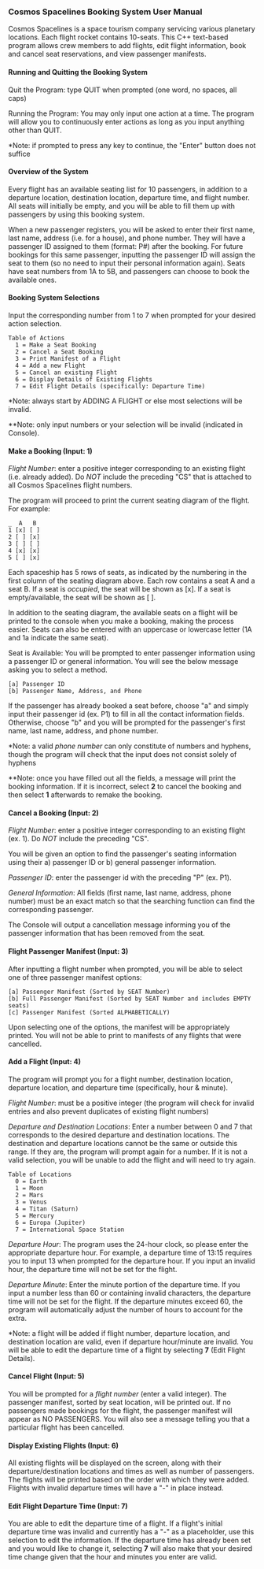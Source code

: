 ### Cosmos Spacelines Booking System User Manual

Cosmos Spacelines is a space tourism company servicing various planetary locations. Each flight rocket contains 10-seats. This C++ text-based program allows crew members to add flights, edit flight information, book and cancel seat reservations, and view passenger manifests.

#### Running and Quitting the Booking System
Quit the Program: type QUIT when prompted (one word, no spaces, all caps) 

Running the Program: You may only input one action at a time. The program will allow you to continuously enter actions as long as you input anything other than QUIT.

*Note: if prompted to press any key to continue, the "Enter" button does not suffice

#### Overview of the System

Every flight has an available seating list for 10 passengers, in addition to a departure location, destination location, departure time, and flight number. All seats will initially be empty, and you will be able to fill them up with passengers by using this booking system.

When a new passenger registers, you will be asked to enter their first name, last name, address (i.e. for a house), and phone number. They will have a passenger ID assigned to them (format: P#) after the booking. For future bookings for this same passenger, inputting the passenger ID will assign the seat to them (so no need to input their personal information again). Seats have seat numbers from 1A to 5B, and passengers can choose to book the available ones. 

#### Booking System Selections
Input the corresponding number from 1 to 7 when prompted for your desired action selection. 

    Table of Actions
      1 = Make a Seat Booking
      2 = Cancel a Seat Booking
      3 = Print Manifest of a Flight 
      4 = Add a new Flight
      5 = Cancel an existing Flight 
      6 = Display Details of Existing Flights
      7 = Edit Flight Details (specifically: Departure Time)

*Note: always start by ADDING A FLIGHT or else most selections will be invalid.

**Note: only input numbers or your selection will be invalid (indicated in Console). 


#### Make a Booking (Input: 1)

*Flight Number*: enter a positive integer corresponding to an existing flight (i.e. already added). Do *NOT* include the preceding "CS" that is attached to all Cosmos Spacelines flight numbers.

The program will proceed to print the current seating diagram of the flight. For example:

    _  A   B
    1 [x] [ ]
    2 [ ] [x]
    3 [ ] [ ]
    4 [x] [x]
    5 [ ] [x]
Each spaceship has 5 rows of seats, as indicated by the numbering in the first column of the seating diagram above. Each row contains a seat A and a seat B. If a seat is *occupied*, the seat will be shown as [x]. If a seat is empty/available, the seat will be shown as [ ]. 

In addition to the seating diagram, the available seats on a flight will be printed to the console when you make a booking, making the process easier. Seats can also be entered with an uppercase or lowercase letter (1A and 1a indicate the same seat).

Seat is Available: You will be prompted to enter passenger information using a passenger ID or general information. You will see the below message asking you to select a method.

    [a] Passenger ID
    [b] Passenger Name, Address, and Phone

If the passenger has already booked a seat before, choose "a" and simply input their passenger id (ex. P1) to fill in all the contact information fields. Otherwise, choose "b" and you will be prompted for the passenger's first name, last name, address, and phone number. 

*Note: a valid *phone number* can only constitute of numbers and hyphens, though  the program will check that the input does not consist solely of hyphens

**Note: once you have filled out all the fields, a message will print the booking information. If it is incorrect, select **2** to cancel the booking and then select **1** afterwards to remake the booking.

#### Cancel a Booking (Input: 2)

*Flight Number*: enter a positive integer corresponding to an existing flight (ex. 1). Do *NOT* include the preceding "CS".

You will be given an option to find the passenger's seating information using their a) passenger ID or b) general passenger information.

*Passenger ID*: enter the passenger id with the preceding "P" (ex. P1).

*General Information*: All fields (first name, last name, address, phone number) must be an exact match so that the searching function can find the corresponding passenger. 

The Console will output a cancellation message informing you of the passenger information that has been removed from the seat.

#### Flight Passenger Manifest (Input: 3)

After inputting a flight number when prompted, you will be able to select one of three passenger manifest options:

    [a] Passenger Manifest (Sorted by SEAT Number)
    [b] Full Passenger Manifest (Sorted by SEAT Number and includes EMPTY seats)
    [c] Passenger Manifest (Sorted ALPHABETICALLY)

Upon selecting one of the options, the manifest will be appropriately printed. You will not be able to print to manifests of any flights that were cancelled.


#### Add a Flight (Input: 4)

The program will prompt you for a flight number, destination location, departure location, and departure time (specifically, hour & minute).

*Flight Number*: must be a positive integer (the program will check for invalid entries and also prevent duplicates of existing flight numbers)

*Departure and Destination Locations*: Enter a number between 0 and 7 that corresponds to the desired departure and destination locations. The destination and departure locations cannot be the same or outside this range. If they are, the program will prompt again for a number. If it is not a valid selection, you will be unable to add the flight and will need to try again.

    Table of Locations
      0 = Earth
      1 = Moon
      2 = Mars
      3 = Venus
      4 = Titan (Saturn)
      5 = Mercury
      6 = Europa (Jupiter)
      7 = International Space Station

*Departure Hour*: The program uses the 24-hour clock, so please enter the appropriate departure hour. For example, a departure time of 13:15 requires you to input 13 when prompted for the departure hour. If you input an invalid hour, the departure time will not be set for the flight.

*Departure Minute*: Enter the minute portion of the departure time. If you input a number less than 60 or containing invalid characters, the departure time will not be set for the flight. If the departure minutes exceed 60, the program will automatically adjust the number of hours to account for the extra.

*Note: a flight will be added if flight number, departure location, and destination location are valid, even if departure hour/minute are invalid. You will be able to edit the departure time of a flight by selecting **7** (Edit Flight Details).

#### Cancel Flight (Input: 5)

You will be prompted for a *flight number* (enter a valid integer). The passenger manifest, sorted by seat location, will be printed out. If no passengers made bookings for the flight, the passenger manifest will appear as NO PASSENGERS. You will also see a message telling you that a particular flight has been cancelled. 

#### Display Existing Flights (Input: 6)

All existing flights will be displayed on the screen, along with their departure/destination locations and times as well as number of passengers. The flights will be printed based on the order with which they were added. Flights with invalid departure times will have a "-" in place instead.

#### Edit Flight Departure Time (Input: 7)

You are able to edit the departure time of a flight. If a flight's initial departure time was invalid and currently has a "-" as a placeholder, use this selection to edit the information. If the departure time has already been set and you would like to change it, selecting **7** will also make that your desired time change given that the hour and minutes you enter are valid.
